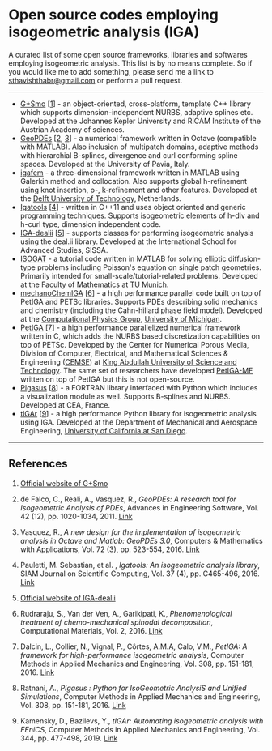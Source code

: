 # Open source codes employing isogeometric analysis (IGA)
A curated list of some open source frameworks, libraries and softwares employing isogeometric analysis. This list is by no means complete. So if you would like me to add something, please send me a link to sthavishthabr@gmail.com or perform a pull request. 

---------------------------

* [G+Smo](https://github.com/gismo/gismo/wiki) [[1](#gismo)] - an object-oriented, cross-platform, template C++ library which supports dimension-independent NURBS, adaptive splines etc. Developed at the Johannes Kepler University and RICAM Institute of the Austrian Academy of sciences. 
* [GeoPDEs](geopdes.sourceforge.net) [[2](#geopdes_1), [3](#geopdes_2)] - a numerical framework written in Octave (compatible with MATLAB). Also inclusion of multipatch domains, adaptive methods with hierarchial B-splines, divergence and curl conforming spline spaces. Developed at the University of Pavia, Italy.
* [igafem](https://sourceforge.net/projects/cmcodes/files/) - a three-dimensional framework written in MATLAB using Galerkin method and collocation. Also supports global h-refinement using knot insertion, p-, k-refinement and other features. Developed at the [Delft University of Technology](https://www.tudelft.nl/en/), Netherlands.  
* [Igatools](https://code.google.com/archive/p/igatools/) [[4](#igatools)] - written in C++11 and uses object oriented and generic programming techniques. Supports isogeometric elements of h-div and h-curl type, dimension independent code. 
* [IGA-dealii](https://github.com/mathLab/IGA-dealii) [[5](#igadealii)] - supports classes for performing isogeometric analysis using the deal.ii library. Developed at the International School for Advanced Studies, SISSA. 
* [ISOGAT](http://www-m2.ma.tum.de/bin/view/Allgemeines/EXCITING) - a tutorial code written in MATLAB for solving elliptic diffusion-type problems including Poisson's equation on single patch geometries. Primarily intended for small-scale/tutorial-related problems. Developed at the Faculty of Mathematics at [TU Munich](https://www.tum.de/en/).
* [mechanoChemIGA](https://github.com/mechanoChem/mechanoChemIGA) [[6](#mechanochemiga)] - a high performance parallel code built on top of PetIGA and PETSc libraries. Supports PDEs describing solid mechanics and chemistry (including the Cahn-hiliard phase field model). Developed at the [Computational Physics Group](http://www.umich.edu/~compphys/index.html), [University of Michigan](https://umich.edu/).
* [PetIGA](https://bitbucket.org/dalcinl/petiga/src/master/) [[7](#petiga)] - a high performance parallelized numerical framework written in C, which adds the NURBS based discretization capabilities on top of PETSc. Developed by the Center for Numerical Porous Media, Division of Computer, Electrical, and Mathematical Sciences & Engineering ([CEMSE](https://cemse.kaust.edu.sa/)) at [King Abdullah University of Science and Technology](https://www.kaust.edu.sa/en). The same set of researchers have developed [PetIGA-MF](https://doi.org/10.1016/j.jocs.2016.09.010) written on top of PetIGA but this is not open-source.
* [Pigasus](https://github.com/ratnania/pigasus) [[8](#pigasus)] - a FORTRAN library interfaced with Python which includes a visualization module as well. Supports B-splines and NURBS. Developed at CEA, France. 
* [tiGAr](https://github.com/david-kamensky/tIGAr) [[9](#tigar)] - a high performance Python library for isogeometric analysis using IGA. Developed at the Department of Mechanical and Aerospace Engineering, [University of California at San Diego](https://ucsd.edu/).

---------------
## References

1. <a name="gismo"></a> [Official website of G+Smo](https://gismo.github.io/)

1. <a name="geopdes_1"></a> de Falco, C., Reali, A., Vasquez, R., _GeoPDEs: A research tool for Isogeometric Analysis of PDEs_, Advances in Engineering Software, Vol. 42 (12), pp. 1020-1034, 2011. [Link](https://doi.org/10.1016/j.advengsoft.2011.06.010)

1. <a name="geopdes_2"></a> Vasquez, R., _A new design for the implementation of isogeometric analysis in Octave and Matlab: GeoPDEs 3.0_, Computers & Mathematics with Applications, Vol. 72 (3), pp. 523-554, 2016. [Link](https://doi.org/10.1016/j.camwa.2016.05.010)

1. <a name="igatools"></a> Pauletti, M. Sebastian, et al. , _Igatools: An isogeometric analysis library_, SIAM Journal on Scientific Computing, Vol. 37 (4), pp. C465-496, 2016. [Link](https://doi.org/10.1137/140955252)

1. <a name="igadealii"></a> [Official website of IGA-dealii](https://zenodo.org/record/59834#.X9ozTMJS_VM)

1. <a name="mechanochemiga"></a> Rudraraju, S., Van der Ven, A., Garikipati, K., _Phenomenological treatment of chemo-mechanical spinodal decomposition_, Computational Materials, Vol. 2, 2016. [Link](10.1038/npjcompumats.2016.12)

1. <a name="petiga"></a> Dalcin, L., Collier, N., Vignal, P., Côrtes, A.M.A, Calo, V.M., _PetIGA: A framework for high-performance isogeometric analysis_, Computer Methods in Applied Mechanics and Engineering, Vol. 308, pp. 151-181, 2016. [Link](https://doi.org/10.1016/j.cma.2016.05.011)

1. <a name="pigasus"></a> Ratnani, A., _Pigasus : Python for IsoGeometric AnalysiS and Unified Simulations_, Computer Methods in Applied Mechanics and Engineering, Vol. 308, pp. 151-181, 2016. [Link](https://hal.inria.fr/hal-00769225)

1. <a name="tigar"></a> Kamensky, D., Bazilevs, Y., _tIGAr: Automating isogeometric analysis with FEniCS_, Computer Methods in Applied Mechanics and Engineering, Vol. 344, pp. 477-498, 2019. [Link](https://doi.org/10.1016/j.cma.2018.10.002)